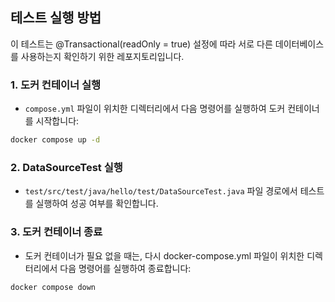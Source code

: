 ## 테스트 실행 방법

이 테스트는 @Transactional(readOnly = true) 설정에 따라 서로 다른 데이터베이스를 사용하는지 확인하기 위한 레포지토리입니다.

### 1. 도커 컨테이너 실행

- `compose.yml` 파일이 위치한 디렉터리에서 다음 명령어를 실행하여 도커 컨테이너를 시작합니다:

```bash
docker compose up -d
```

### 2. DataSourceTest 실행

- `test/src/test/java/hello/test/DataSourceTest.java` 파일 경로에서 테스트를 실행하여 성공 여부를 확인합니다.

### 3. 도커 컨테이너 종료

- 도커 컨테이너가 필요 없을 때는, 다시 docker-compose.yml 파일이 위치한 디렉터리에서 다음 명령어를 실행하여 종료합니다:

```bash
docker compose down
```
